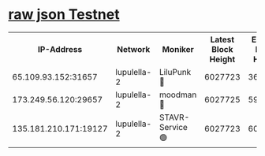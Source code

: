 [raw json Testnet](https://rpc-check.jaclalt.stavr.tech/jaclalt/rpc-jaclalt-result.json)
=

<table><tr><th>IP-Address</th><th>Network</th><th>Moniker</th><th>Latest Block Height</th><th>Earliest Block Height</th><th>Catching Up</th><th>Tx Index</th><th>Voting Power</th><th>Scan Time</th></tr><tr><td>65.109.93.152:31657</td><td>lupulella-2</td><td>LiluPunk 🔴</td><td>6027723</td><td>3688866</td><td>False</td><td>on</td><td>685133</td><td>2024-01-03T16:39:03.599556302UTC</td></tr><tr><td>173.249.56.120:29657</td><td>lupulella-2</td><td>moodman 🔴</td><td>6027725</td><td>5927725</td><td>False</td><td>off</td><td>769094</td><td>2024-01-03T16:39:10.140152640UTC</td></tr><tr><td>135.181.210.171:19127</td><td>lupulella-2</td><td>STAVR-Service 🟢</td><td>6027723</td><td>6026201</td><td>False</td><td>on</td><td>0</td><td>2024-01-03T16:39:03.268887264UTC</td></tr></table>
